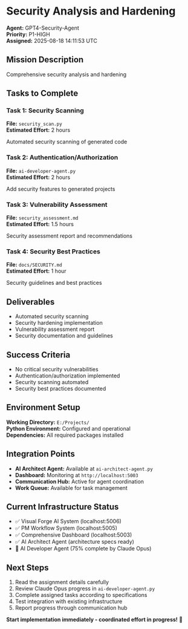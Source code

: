 # Security Analysis and Hardening

**Agent:** GPT4-Security-Agent  
**Priority:** P1-HIGH  
**Assigned:** 2025-08-18 14:11:53 UTC

## Mission Description

Comprehensive security analysis and hardening

## Tasks to Complete

### Task 1: Security Scanning

**File:** `security_scan.py`  
**Estimated Effort:** 2 hours

Automated security scanning of generated code


### Task 2: Authentication/Authorization

**File:** `ai-developer-agent.py`  
**Estimated Effort:** 2 hours

Add security features to generated projects


### Task 3: Vulnerability Assessment

**File:** `security_assessment.md`  
**Estimated Effort:** 1.5 hours

Security assessment report and recommendations


### Task 4: Security Best Practices

**File:** `docs/SECURITY.md`  
**Estimated Effort:** 1 hour

Security guidelines and best practices



## Deliverables

- Automated security scanning
- Security hardening implementation
- Vulnerability assessment report
- Security documentation and guidelines

## Success Criteria

- No critical security vulnerabilities
- Authentication/authorization implemented
- Security scanning automated
- Security best practices documented

## Environment Setup

**Working Directory:** `E:/Projects/`  
**Python Environment:** Configured and operational  
**Dependencies:** All required packages installed  

## Integration Points

- **AI Architect Agent:** Available at `ai-architect-agent.py`
- **Dashboard:** Monitoring at `http://localhost:5003`
- **Communication Hub:** Active for agent coordination
- **Work Queue:** Available for task management

## Current Infrastructure Status

- ✅ Visual Forge AI System (localhost:5006)
- ✅ PM Workflow System (localhost:5005)
- ✅ Comprehensive Dashboard (localhost:5003)
- ✅ AI Architect Agent (architecture specs ready)
- 🔄 AI Developer Agent (75% complete by Claude Opus)

## Next Steps

1. Read the assignment details carefully
2. Review Claude Opus progress in `ai-developer-agent.py`
3. Complete assigned tasks according to specifications
4. Test integration with existing infrastructure
5. Report progress through communication hub

**Start implementation immediately - coordinated effort in progress!** 🚀
